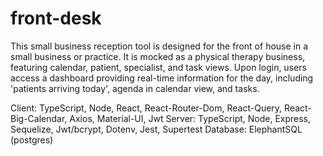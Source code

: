 # front-desk

This small business reception tool is designed for the front of house in a small business or practice. It is mocked as a physical therapy business, featuring calendar, patient, specialist, and task views. Upon login, users access a dashboard providing real-time information for the day, including 'patients arriving today', agenda in calendar view, and tasks.

Client: TypeScript, Node, React, React-Router-Dom, React-Query, React-Big-Calendar, Axios, Material-UI, Jwt
Server: TypeScript, Node, Express, Sequelize, Jwt/bcrypt, Dotenv, Jest, Supertest
Database: ElephantSQL (postgres)
